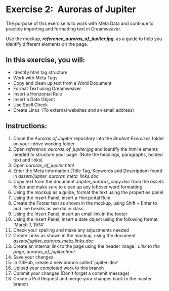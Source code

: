 <h1>Exercise 2:  Auroras of Jupiter</h1>
<p>The purpose of this exercise is to work with Meta Data and continue to practice importing and formatting text in Dreamweaver.     </p>
<p>Use the mockup, <strong><em>reference_auroras_of_jupiter.jpg</em></strong>, as a guide to help you identify different elements on the page.  </p>
<h2><strong>In this exercise, you will:</strong></h2>
<ul>
<li>Identify html tag structure</li>
<li>Work with Meta Tags</li>
<li>Copy and clean up text from a Word Document</li>
<li>Format Text using Dreamweaver </li>
<li>Insert a Horizontal Rule</li>
<li>Insert a Date Object</li>
<li>Use Spell Check</li>
<li>Create Links  (To external websites and an email address)</li>
</ul>

<h2>Instructions:</h2>
<ol>
<li>Clone the<em> Auroras of Jupiter </em>repository into the <em>Student Exercises</em> folder on your i:drive working folder<br>
</li>
<li>Open <em>reference_auroras_of_jupiter.jpg</em> and identify the html elements needed to structure your page  (Note the headings, paragraphs, bolded text and links) <br>
</li>
<li>Open <em>auroras_of_jupiter.html</em> <br>
</li>
<li>Enter the Meta Information (Title Tag, Keywords and Description) found in <em>assets/</em><em>jupiter_auroras_meta_links.doc</em><br>
</li>
<li>Copy text from the document <em>Jupiter_auroras_copy.doc</em> from the <em>assets</em> folder and make sure to clean up any leftover word formatting</li>
<li>Using the mockup as a guide, format the text using the properties panel</li>
<li>Using the Insert Panel, insert a Horizontal Rule<br>
</li>
<li>Create the Footer text as shown in the mockup, using Shift + Enter to add line breaks as we did in class.   <br>
</li>
<li>Using the Insert Panel, insert an email link in the footer<br>
</li>
<li>Using the Insert Panel, insert a date object using the following format:  &lsquo;March 7, 1974&rsquo;<br>
</li>
<li>Check your spelling and make any adjustments needed<br>
</li>
<li>Create Links as shown in the mockup, using the document <em>assets/</em><em>jupiter_auroras_meta_links.doc<br>
</em></li>
<li>Create an internal link to the page using the header image.<em>  Link to the page, auroras_of_jupiter.html</em><br>
</li>
<li>Save your changes.</li>
<li>In GitHub, create a new branch called 'jupiter-dev'</li>  
<li>Upload your completed work to this branch</li> 
<li>Commit your changes (Don't forget a commit message)</li>  
<li>Create a Pull Request and merge your changes back to the master branch</li>  
</ol>
